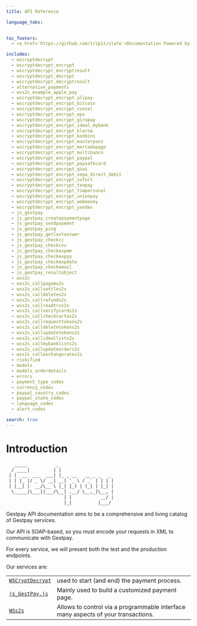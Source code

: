 ```yaml
---
title: API Reference

language_tabs:
  

toc_footers:
  - <a href='https://github.com/tripit/slate'>Documentation Powered by Slate</a>

includes:
  - wscryptdecrypt
  - wscryptdecrypt_encrypt
  - wscryptdecrypt_encryptresult
  - wscryptdecrypt_decrypt
  - wscryptdecrypt_decryptresult
  - alternative_payments
  - wss2s_example_apple_pay
  - wscryptdecrypt_encrypt_alipay
  - wscryptdecrypt_encrypt_bitcoin
  - wscryptdecrypt_encrypt_consel
  - wscryptdecrypt_encrypt_eps
  - wscryptdecrypt_encrypt_giropay
  - wscryptdecrypt_encrypt_ideal_mybank
  - wscryptdecrypt_encrypt_klarna
  - wscryptdecrypt_encrypt_konbini
  - wscryptdecrypt_encrypt_masterpass
  - wscryptdecrypt_encrypt_mercadopago
  - wscryptdecrypt_encrypt_multibanco
  - wscryptdecrypt_encrypt_paypal
  - wscryptdecrypt_encrypt_paysafecard
  - wscryptdecrypt_encrypt_qiwi
  - wscryptdecrypt_encrypt_sepa_direct_debit
  - wscryptdecrypt_encrypt_sofort
  - wscryptdecrypt_encrypt_tenpay
  - wscryptdecrypt_encrypt_timpersonal
  - wscryptdecrypt_encrypt_unionpay
  - wscryptdecrypt_encrypt_webmoney
  - wscryptdecrypt_encrypt_yandex
  - js_gestpay
  - js_gestpay_createpaymentpage
  - js_gestpay_sendpayment
  - js_gestpay_ping
  - js_gestpay_getlastanswer
  - js_gestpay_checkcc
  - js_gestpay_checkcvv
  - js_gestpay_checkexpmm
  - js_gestpay_checkexpyy
  - js_gestpay_checkexpdate
  - js_gestpay_checkemail
  - js_gestpay_resultobject
  - wss2s
  - wss2s_callpagams2s
  - wss2s_callsettles2s
  - wss2s_calldeletes2s
  - wss2s_callrefunds2s
  - wss2s_callreadtrxs2s
  - wss2s_callverifycards2s
  - wss2s_callcheckcartas2s
  - wss2s_callrequesttokens2s
  - wss2s_calldeletetokens2s
  - wss2s_callupdatetokens2s
  - wss2s_callideallists2s
  - wss2s_callmybanklists2s
  - wss2s_callupdateorders2s
  - wss2s_callexchangerates2s
  - riskified
  - models
  - models_orderdetails
  - errors
  - payment_type_codes
  - currency_codes
  - paypal_country_codes
  - paypal_state_codes
  - language_codes
  - alert_codes

search: true
---
```


# Introduction


```xml
   _____           _                     
  / ____|         | |                    
 | |  __  ___  ___| |_ _ __   __ _ _   _ 
 | | |_ |/ _ \/ __| __| '_ \ / _` | | | |
 | |__| |  __/\__ \ |_| |_) | (_| | |_| |
  \_____|\___||___/\__| .__/ \__,_|\__, |
                      | |           __/ |
                      |_|          |___/ 
```

Gestpay API documentation aims to be a comprehensive and living catalog of Gestpay services.

Our API is SOAP-based, so you must encode your requests in XML to communicate with Gestpay.

For every service, we will present both the test and the production endpoints.   

Our services are: 

|     |     | 
| --- | --- | 
| [`WSCryptDecrypt`](#wscryptdecrypt-api) | used to start (and end) the payment process. | 
| [`js_GestPay.js`](#js_gestpay-js-api) | Mainly used to build a customized payment page. | 
| [`WSs2s`](#wss2s-api) | Allows to control via a programmable interface many aspects of your transactions. |

